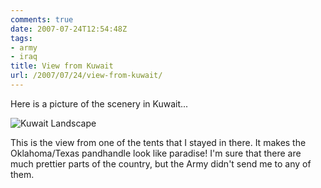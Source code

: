 ```yaml
---
comments: true
date: 2007-07-24T12:54:48Z
tags:
- army
- iraq
title: View from Kuwait
url: /2007/07/24/view-from-kuwait/
---
```


<p>Here is a picture of the scenery in Kuwait...</p>

![Kuwait Landscape](/assets/img_0035.jpg )

<p>This is the view from one of the tents that I stayed in there. It makes the Oklahoma/Texas pandhandle look like paradise! I'm sure that there are much prettier parts of the country, but the Army didn't send me to any of them.</p>
